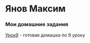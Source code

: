 # Янов Максим
### Мои домашние задания
[Урок9](myanov.github.io/Lession_9/src/
 "Домашнее задание по 9 уроку") - готовая домашка по 9 уроку
